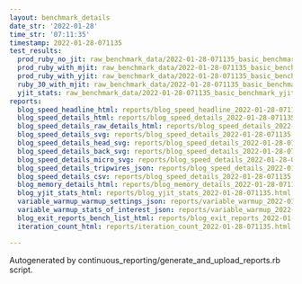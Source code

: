 ```yaml
---
layout: benchmark_details
date_str: '2022-01-28'
time_str: '07:11:35'
timestamp: 2022-01-28-071135
test_results:
  prod_ruby_no_jit: raw_benchmark_data/2022-01-28-071135_basic_benchmark_prod_ruby_no_jit.json
  prod_ruby_with_mjit: raw_benchmark_data/2022-01-28-071135_basic_benchmark_prod_ruby_with_mjit.json
  prod_ruby_with_yjit: raw_benchmark_data/2022-01-28-071135_basic_benchmark_prod_ruby_with_yjit.json
  ruby_30_with_mjit: raw_benchmark_data/2022-01-28-071135_basic_benchmark_ruby_30_with_mjit.json
  yjit_stats: raw_benchmark_data/2022-01-28-071135_basic_benchmark_yjit_stats.json
reports:
  blog_speed_headline_html: reports/blog_speed_headline_2022-01-28-071135.html
  blog_speed_details_html: reports/blog_speed_details_2022-01-28-071135.html
  blog_speed_details_raw_details_html: reports/blog_speed_details_2022-01-28-071135.raw_details.html
  blog_speed_details_svg: reports/blog_speed_details_2022-01-28-071135.svg
  blog_speed_details_head_svg: reports/blog_speed_details_2022-01-28-071135.head.svg
  blog_speed_details_back_svg: reports/blog_speed_details_2022-01-28-071135.back.svg
  blog_speed_details_micro_svg: reports/blog_speed_details_2022-01-28-071135.micro.svg
  blog_speed_details_tripwires_json: reports/blog_speed_details_2022-01-28-071135.tripwires.json
  blog_speed_details_csv: reports/blog_speed_details_2022-01-28-071135.csv
  blog_memory_details_html: reports/blog_memory_details_2022-01-28-071135.html
  blog_yjit_stats_html: reports/blog_yjit_stats_2022-01-28-071135.html
  variable_warmup_warmup_settings_json: reports/variable_warmup_2022-01-28-071135.warmup_settings.json
  variable_warmup_stats_of_interest_json: reports/variable_warmup_2022-01-28-071135.stats_of_interest.json
  blog_exit_reports_bench_list_html: reports/blog_exit_reports_2022-01-28-071135.bench_list.html
  iteration_count_html: reports/iteration_count_2022-01-28-071135.html

---
```

Autogenerated by continuous_reporting/generate_and_upload_reports.rb script.
